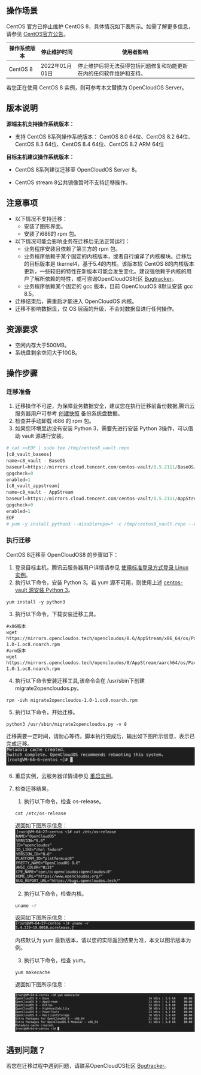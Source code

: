 ## 操作场景
 CentOS 官方已停止维护 CentOS 8，具体情况如下表所示。如需了解更多信息，请参见 [CentOS官方公告](https://blog.centos.org/2020/12/future-is-centos-stream/?spm=a2c4g.11174386.n2.3.348f4c07hk46v4)。

 | 操作系统版本 | 停止维护时间 | 使用者影响 |
 |---------|---------|---------|
 | CentOS 8  | 2022年01月01日 | 停止维护后将无法获得包括问题修复和功能更新在内的任何软件维护和支持。 |

 若您正在使用 CentOS 8 实例，则可参考本文替换为 OpenCloudOS Server。


 ## 版本说明
 **源端主机支持操作系统版本：**
 - 支持 CentOS 8系列操作系统版本：
 CentOS 8.0 64位、CentOS 8.2 64位、CentOS 8.3 64位、CentOS 8.4 64位、CentOS 8.2 ARM 64位

 **目标主机建议操作系统版本：**
 - CentOS 8系列建议迁移至 OpenCloudOS Server 8。

 - CentOS stream 8公共镜像暂时不支持迁移操作。

 ## 注意事项
 - 以下情况不支持迁移：
 	- 安装了图形界面。
 	- 安装了i686的 rpm 包。
 - 以下情况可能会影响业务在迁移后无法正常运行：
 	- 业务程序安装且依赖了第三方的 rpm 包。
 	- 业务程序依赖于某个固定的内核版本，或者自行编译了内核模块。迁移后的目标版本是 tkernel4，基于5.4的内核。该版本较 CentOS 8的内核版本更新，一些较旧的特性在新版本可能会发生变化。建议强依赖于内核的用户了解所依赖的特性，或可咨询OpenCloudOS社区 [Bugtracker](https://bugs.opencloudos.tech)。
 	- 业务程序依赖某个固定的 gcc 版本，目前 OpenCloudOS 8默认安装 gcc 8.5。
 - 迁移结束后，需重启才能进入 OpenCloudOS 内核。
 - 迁移不影响数据盘，仅 OS 层面的升级，不会对数据盘进行任何操作。


 ## 资源要求
 - 空闲内存大于500MB。
 - 系统盘剩余空间大于10GB。


 ## 操作步骤

 ### 迁移准备

 1. 迁移操作不可逆，为保障业务数据安全，建议您在执行迁移前备份数据,腾讯云服务器用户可参考 [创建快照](https://cloud.tencent.com/document/product/362/5755) 备份系统盘数据。
 2. 检查并手动卸载 i686 的 rpm 包。
 [](id:vault)
 3. 如果您环境里边没有安装 Python 3，需要先进行安装 Python 3操作，可以借助 vault 源进行安装。
 ```python
 # cat <<EOF | sudo tee /tmp/centos8_vault.repo
 [c8_vault_baseos]
 name=c8_vault - BaseOS
 baseurl=https://mirrors.cloud.tencent.com/centos-vault/8.5.2111/BaseOS/\$basearch/os/
 gpgcheck=0
 enabled=1
 [c8_vault_appstream]
 name=c8_vault - AppStream
 baseurl=https://mirrors.cloud.tencent.com/centos-vault/8.5.2111/AppStream/\$basearch/os/
 gpgcheck=0
 enabled=1
 EOF
 # yum -y install python3 --disablerepo=* -c /tmp/centos8_vault.repo --enablerepo=c8_vault*
 ```


 ### 执行迁移

 CentOS 8迁移至 OpenCloudOS8 的步骤如下：

 1. 登录目标主机，腾讯云服务器用户详情请参见 [使用标准登录方式登录 Linux 实例](https://cloud.tencent.com/document/product/213/5436)。
 2. 执行以下命令，安装 Python 3。若 yum 源不可用，则使用上述 [centos-vault 源安装 Python 3](#vault)。
 ```shell
 yum install -y python3
 ```
 3. 执行以下命令，下载安装迁移工具。
 ```shell
 #x86版本
wget https://mirrors.opencloudos.tech/opencloudos/8.6/AppStream/x86_64/os/Packages/migrate2opencloudos-1.0-1.oc8.noarch.rpm
#arm版本
wget https://mirrors.opencloudos.tech/opencloudos/8/AppStream/aarch64/os/Packages/migrate2opencloudos-1.0-1.oc8.noarch.rpm 
 ```
 4. 执行以下命令安装迁移工具,该命令会在 /usr/sbin下创建 migrate2opencloudos.py。
 ```shell
 rpm -ivh migrate2opencloudos-1.0-1.oc8.noarch.rpm
 ```
 5. 执行以下命令，开始迁移。
 ```shell
 python3 /usr/sbin/migrate2opencloudos.py -v 8
 ```
 迁移需要一定时间，请耐心等待。脚本执行完成后，输出如下图所示信息，表示已完成迁移。
 ![avatar](./images/migrate_complate.png)

 6. 重启实例，云服务器详情请参见 [重启实例](https://cloud.tencent.com/document/product/213/4928)。

 7. 检查迁移结果。
 	1. 执行以下命令，检查 os-release。
 	```shell
 	cat /etc/os-release
 	```
 	返回如下图所示信息：
    ![avatar](./images/os_release.png)  




 	2. 执行以下命令，检查内核。

 	```shell
 	uname -r
 	```

 	返回如下图所示信息：  
 	![avatar](./images/kernel_check.png) 

 	内核默认为 yum 最新版本，请以您的实际返回结果为准，本文以图示版本为例。
 	

 	3. 执行以下命令，检查 yum。
 	```shell
 	yum makecache
 	```


 	返回如下图所示信息：

 	![avatar](./images/yum_check.png)
 ## 遇到问题？
 若您在迁移过程中遇到问题，请联系OpenCloudOS社区 [Bugtracker](https://www.opencloudos.org/?page_id=509)。